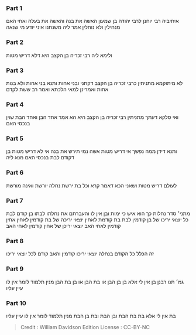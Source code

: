 
### Part 1
איתיביה רבי יוחנן לרבי יהודה בן שמעון האשה את בנה והאשה את בעלה ואחי האם מנחילין ולא נוחלין אמר ליה משנתנו איני יודע מי שנאה

### Part 2
ולימא ליה רבי זכריה בן הקצב היא דלא דריש מטות

### Part 3
לא מיתוקמא מתניתין כרבי זכריה בן הקצב דקתני ובני אחות ותנא בני אחות ולא בנות אחות ואמרינן למאי הלכתא ואמר רב ששת לקדם

### Part 4
ואי סלקא דעתך מתניתין רבי זכריה בן הקצב היא הא אמר אחד הבן ואחד הבת שוין בנכסי האם

### Part 5
ותנא דידן ממה נפשך אי דריש מטות אשה נמי תירש את בנה אי לא דריש מטות בן דקודם לבת בנכסי האם מנא ליה

### Part 6
לעולם דריש מטות ושאני הכא דאמר קרא וכל בת ירשת נחלה יורשת ואינה מורשת

### Part 7
מתני׳ סדר נחלות כך הוא איש כי ימות ובן אין לו והעברתם את נחלתו לבתו בן קודם לבת כל יוצאי יריכו של בן קודמין לבת בת קודמת לאחין יוצאי יריכה של בת קודמין לאחין אחין קודמין לאחי האב יוצאי יריכן של אחין קודמין לאחי האב

### Part 8
זה הכלל כל הקודם בנחלה יוצאי יריכו קודמין והאב קודם לכל יוצאי יריכו

### Part 9
גמ׳ תנו רבנן בן אין לי אלא בן בן הבן או בת הבן או בן בת הבן מנין תלמוד לומר אין לו עיין עליו

### Part 10
בת אין לי אלא בת בת הבת ובן הבת ובת בן הבת מנין תלמוד לומר אין לו עיין עליו

>Credit : William Davidson Edition
>License : CC-BY-NC